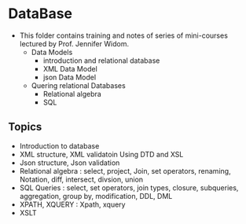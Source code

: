 # DataBase
- This folder contains training and notes of series of mini-courses lectured by Prof. Jennifer Widom. 
	- Data Models
		- introduction and relational database
		- XML Data Model
		- json Data Model
	- Quering relational Databases
		- Relational algebra
		- SQL

## Topics
- Introduction to database
- XML structure, XML validatoin Using DTD and XSL
- Json structure, Json validation
- Relational algebra : select, project, Join, set operators, renaming, Notation, diff, intersect, divsion, union
- SQL Queries : select, set operators, join types, closure, subqueries, aggregation, group by, modification, DDL, DML
- XPATH, XQUERY : Xpath, xquery
- XSLT
